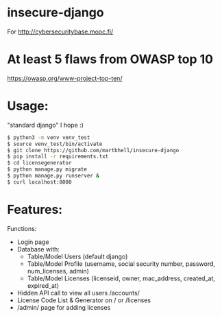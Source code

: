 # insecure-django
For http://cybersecuritybase.mooc.fi/

# At least 5 flaws from OWASP top 10

https://owasp.org/www-project-top-ten/

# Usage:

"standard django" I hope :)


```bash
$ python3 -m venv venv_test
$ source venv_test/bin/activate
$ git clone https://github.com/martbhell/insecure-django
$ pip install -r requirements.txt
$ cd licensegenerator
$ python manage.py migrate
$ python manage.py runserver &
$ curl localhost:8000
```

# Features:

Functions:
- Login page
- Database with:
    - Table/Model Users (default django)
	- Table/Model Profile (username, social security number, password, num_licenses, admin)
	- Table/Model Licenses (licenseid, owner, mac_address, created_at, expired_at)
- Hidden API call to view all users /accounts/
- License Code List & Generator on / or /licenses
- /admin/ page for adding licenses

